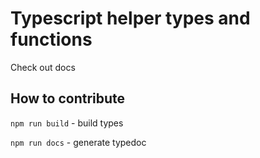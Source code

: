# Typescript helper types and functions

Check out docs

## How to contribute

`npm run build` - build types

`npm run docs` - generate typedoc
